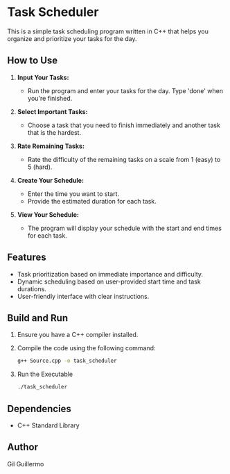 # Task Scheduler

This is a simple task scheduling program written in C++ that helps you organize and prioritize your tasks for the day.

## How to Use

1. **Input Your Tasks:**
   - Run the program and enter your tasks for the day. Type 'done' when you're finished.

2. **Select Important Tasks:**
   - Choose a task that you need to finish immediately and another task that is the hardest.

3. **Rate Remaining Tasks:**
   - Rate the difficulty of the remaining tasks on a scale from 1 (easy) to 5 (hard).

4. **Create Your Schedule:**
   - Enter the time you want to start.
   - Provide the estimated duration for each task.

5. **View Your Schedule:**
   - The program will display your schedule with the start and end times for each task.

## Features

- Task prioritization based on immediate importance and difficulty.
- Dynamic scheduling based on user-provided start time and task durations.
- User-friendly interface with clear instructions.

## Build and Run

1. Ensure you have a C++ compiler installed.

2. Compile the code using the following command:
   ```bash
   g++ Source.cpp -o task_scheduler
3. Run the Executable
   ```bash
   ./task_scheduler

## Dependencies
- C++ Standard Library

## Author
Gil Guillermo
